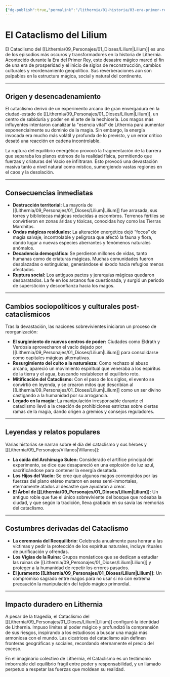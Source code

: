 ```yaml
---
{"dg-publish":true,"permalink":"/lithernia/01-historia/03-era-primer-rey/el-cataclismo-del-lilium/","title":"El Cataclismo del Lilium","tags":["lithernia","evento-historico","lore"]}
---
```


# El Cataclismo del Lilium

El Cataclismo del [[Lithernia/09_Personajes/01_Dioses/Lilium\|Lilium]] es uno de los episodios más oscuros y transformadores en la historia de Lithernia. Acontecido durante la Era del Primer Rey, este desastre mágico marcó el fin de una era de prosperidad y el inicio de siglos de reconstrucción, cambios culturales y reordenamiento geopolítico. Sus reverberaciones aún son palpables en la estructura mágica, social y natural del continente.

---

## Origen y desencadenamiento

El cataclismo derivó de un experimento arcano de gran envergadura en la ciudad-estado de [[Lithernia/09_Personajes/01_Dioses/Lilium\|Lilium]], un centro de sabiduría y poder en el arte de la hechicería. Los magos más influyentes intentaron canalizar la "esencia vital" de Lithernia para aumentar exponencialmente su dominio de la magia. Sin embargo, la energía invocada era mucho más volátil y profunda de lo previsto, y un error crítico desató una reacción en cadena incontrolable.

La ruptura del equilibrio energético provocó la fragmentación de la barrera que separaba los planos etéreos de la realidad física, permitiendo que fuerzas y criaturas del Vacío se infiltraran. Esto provocó una devastación masiva tanto a nivel natural como místico, sumergiendo vastas regiones en el caos y la desolación.

---

## Consecuencias inmediatas

- **Destrucción territorial:** La mayoría de [[Lithernia/09_Personajes/01_Dioses/Lilium\|Lilium]] fue arrasada, sus torres y bibliotecas mágicas reducidas a escombros. Terrenos fértiles se convirtieron en zonas áridas y tóxicas, conocidas hoy como las Tierras Marchitas.
- **Ondas mágicas residuales:** La alteración energética dejó “focos” de magia salvaje, incontrolable y peligrosa que afectó la fauna y flora, dando lugar a nuevas especies aberrantes y fenómenos naturales anómalos.
- **Decadencia demográfica:** Se perdieron millones de vidas, tanto humanas como de criaturas mágicas. Muchas comunidades fueron desplazadas o extinguidas, generándose el éxodo hacia refugios menos afectados.
- **Ruptura social:** Los antiguos pactos y jerarquías mágicas quedaron desbaratados. La fe en los arcanos fue cuestionada, y surgió un periodo de superstición y desconfianza hacia los magos.

---

## Cambios sociopolíticos y culturales post-cataclísmicos

Tras la devastación, las naciones sobrevivientes iniciaron un proceso de reorganización:

- **El surgimiento de nuevos centros de poder:** Ciudades como Eldrath y Verdosia aprovecharon el vacío dejado por [[Lithernia/09_Personajes/01_Dioses/Lilium\|Lilium]] para consolidarse como capitales mágicas alternativas.
- **Resurgimiento del culto a la naturaleza:** Como rechazo al abuso arcano, apareció un movimiento espiritual que veneraba a los espíritus de la tierra y el agua, buscando restablecer el equilibrio roto.
- **Mitificación del Cataclismo:** Con el paso de los siglos, el evento se convirtió en leyenda, y se crearon mitos que describían al [[Lithernia/09_Personajes/01_Dioses/Lilium\|Lilium]] como un ser divino castigando a la humanidad por su arrogancia.
- **Legado en la magia:** La manipulación irresponsable durante el cataclismo llevó a la creación de prohibiciones estrictas sobre ciertas ramas de la magia, dando origen a gremios y consejos reguladores.

---

## Leyendas y relatos populares

Varias historias se narran sobre el día del cataclismo y sus héroes y [[Lithernia/09_Personajes/Villanos\|Villanos]]:

- **La caída del Archimago Sulen:** Considerado el artífice principal del experimento, se dice que desapareció en una explosión de luz azul, sacrificándose para contener la energía desatada.
- **Los Hijos del Vacío:** Se cree que algunos magos corrompidos por las fuerzas del plano etéreo mutaron en seres semi-inmortales, eternamente atados al desastre que ayudaron a crear.
- **El Árbol de [[Lithernia/09_Personajes/01_Dioses/Lilium\|Lilium]]:** Un antiguo roble que fue el único sobreviviente del bosque que rodeaba la ciudad, y que según la tradición, lleva grabado en su savia las memorias del cataclismo.

---

## Costumbres derivadas del Cataclismo

- **La ceremonia del Reequilibrio:** Celebrada anualmente para honrar a las víctimas y pedir la protección de los espíritus naturales, incluye rituales de purificación y ofrendas.
- **Los Vigías de la Ruina:** Grupos monásticos que se dedican a estudiar las ruinas de [[Lithernia/09_Personajes/01_Dioses/Lilium\|Lilium]] y proteger a la humanidad de repetir los errores pasados.
- **El juramento [[Lithernia/09_Personajes/01_Dioses/Lilium\|Lilium]]:** Un compromiso sagrado entre magos para no usar si no con extrema precaución la manipulación del tejido mágico primordial.

---

## Impacto duradero en Lithernia

A pesar de la tragedia, el Cataclismo del [[Lithernia/09_Personajes/01_Dioses/Lilium\|Lilium]] configuró la identidad de Lithernia. Impuso límites al poder mágico y profundizó la comprensión de sus riesgos, inspirando a los estudiosos a buscar una magia más armoniosa con el mundo. Las cicatrices del cataclismo aún definen fronteras geográficas y sociales, recordando eternamente el precio del exceso.

En el imaginario colectivo de Lithernia, el Cataclismo es un testimonio imborrable del equilibrio frágil entre poder y responsabilidad, y un llamado perpetuo a respetar las fuerzas que moldean su realidad.